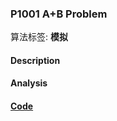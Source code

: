 ### P1001 A+B Problem

算法标签: **模拟**


#### Description





#### Analysis

#### [Code](../cpp/p1001.cpp) 

